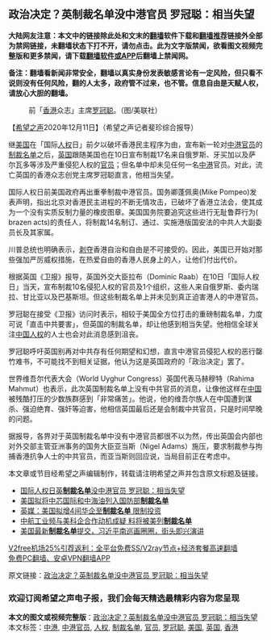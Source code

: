  <h2>政治决定？英制裁名单没中港官员 罗冠聪：相当失望</h2> <p class="notice"><b>大陆网友注意：本文中的链接除此处和文末的<a href="https://github.com/bannedbook/fanqiang" >翻墙</a>软件下载和<a href="https://github.com/killgcd/justmysocks/blob/master/README.md">翻墙推荐</a>链接外全部为禁网链接，未翻墙状态下打不开，请勿点击。此为文字版禁闻，欲看图文视频完整版和更多禁闻，请下载<a href="https://github.com/bannedbook/fanqiang">翻墙软件或APP</a>后翻墙上禁闻网。</p><p>备注：翻墙看新闻非常安全，翻墙以真实身份发表敏感言论有一定风险，但只看不说则没有任何风险，翻的人太多，政府管不过来，也不管。信息自由是天赋人权，请放心大胆的翻墙。</b></p>  <div class="entry"> <figure><figcaption>前「<a href="https://www.bannedbook.org/bnews/tag/%e9%a6%99%e6%b8%af/" class="st_tag internal_tag" rel="tag" title="标签 香港 下的日志">香港</a>众志」主席<a href="https://www.bannedbook.org/bnews/tag/%e7%bd%97%e5%86%a0%e8%81%aa/" class="st_tag internal_tag" rel="tag" title="标签 罗冠聪 下的日志">罗冠聪</a>。（图/美联社）</figcaption></figure> <p>【<span class='wp_keywordlink_affiliate'><a href="https://www.soundofhope.org" title="希望之声" target="_blank">希望之声</a></span>2020年12月11日】（希望之声记者斐珍综合报导）</p> <p>继<a href="https://www.bannedbook.org/bnews/tag/%e7%be%8e%e5%9b%bd/" class="st_tag internal_tag" rel="tag" title="标签 美国 下的日志">美国</a>在「国际<a href="https://www.bannedbook.org/bnews/tag/%e4%ba%ba%e6%9d%83/" class="st_tag internal_tag" rel="tag" title="标签 人权 下的日志">人权</a>日」前夕以破坏香港民主程序为由，宣布新一轮对<a href="https://www.bannedbook.org/bnews/tag/%e4%b8%ad%e6%b8%af%e5%ae%98%e5%91%98/" class="st_tag internal_tag" rel="tag" title="标签 中港官员 下的日志">中港官员</a>的<a href="https://www.bannedbook.org/bnews/tag/%E5%88%B6%E8%A3%81%E5%90%8D%E5%8D%95/" class="st_tag internal_tag" rel="tag" title="标签 制裁名单 下的日志">制裁名单</a>之后，<a href="https://www.bannedbook.org/bnews/tag/%e8%8b%b1%e5%9b%bd/" class="st_tag internal_tag" rel="tag" title="标签 英国 下的日志">英国</a>跟随美国也在10日宣布制裁17名来自俄罗斯、牙买加以及萨尔瓦多等涉及严重侵犯人权的<a href="https://www.bannedbook.org/bnews/tag/%E5%AE%98%E5%91%98/" class="st_tag internal_tag" rel="tag" title="标签 官员 下的日志">官员</a>；但名单中却未见任何一名<a href="https://www.bannedbook.org/bnews/tag/%E4%B8%AD%E6%B8%AF/" class="st_tag internal_tag" rel="tag" title="标签 中港 下的日志">中港</a>官员。对此，流亡英国的香港众志创党主席罗冠聪直言，他相当失望。</p> <p>国际人权日前美国政府再出重拳制裁中港官员。国务卿蓬佩奥(Mike Pompeo)发表声明，指出北京对香港民主进程的不断无情攻击，已破坏了香港立法会，使其成为一个没有实质反制力量的橡皮图章。美国国务院要追究这些进行无耻鲁莽行为( brazen acts)的责任人，将制裁14名制订、通过、实施港版国安法的中共人大副委员长及其家属。</p> <p>川普总统也明确表示，<span class='wp_keywordlink'><a href="https://www.bannedbook.org/forum2/topic21.html" title="《剥夺》 黄建民 著" target="_blank">剥夺</a></span>香港自治和自由是不可接受的。因此，美国已开始对那些强加严厉威权措施，在热爱自由的香港人民身上的人，让他们付出代价。</p>  <p>根据英国《卫报》报导，英国外交大臣拉布（Dominic Raab）在10日「国际人权日」当天，宣布制裁10名侵犯人权的官员及1个组织，这些人来自俄罗斯、委内瑞拉、甘比亚以及巴基斯坦。但这些制裁名单上并未见到真正迫害港人的中港官员。</p> <p>罗冠聪在接受《卫报》访问时表示，相较于美国全方位打击的重磅制裁名单，力度可说「直击中共要害」，但英国的制裁名单，却让他感到相当失望。他相信全球关注<span class='wp_keywordlink'><a href="https://www.bannedbook.org/forum20/" title="中国人权论坛" target="_blank">中国人权</a></span>的人士也会对此消息感到沮丧。</p> <p>罗冠聪呼吁英国别再对中共存有任何期望和幻想，直言中港官员侵犯人权的恶行罄竹难书，不可能找不到相关证据，他认为这是英国政府的「政治决定」罢了。</p> <p>世界维吾尔代表大会（World Uyghur Congress）英国代表马赫穆特（Rahima Mahmut）也表示，此次英国制裁名单上没有中共官员的消息，让像他这样在<span class='wp_keywordlink_affiliate'><a href="https://www.bannedbook.org/" title="中国" target="_blank">中国</a></span>被残酷打压的少数族群感到「非常痛苦」。他说，他的维吾尔族人在中国遭到谋杀、强迫绝育、强奸等迫害，他相信英国最后还是会制裁中共官员，只是时间早晚的问题。</p>  <p>据报导，各界对于英国制裁名单中没有中港官员都很不以为然，传出英国会内部也对外交部主管亚洲事务的国务大臣亚当斯（Nigel Adams）施压，要求制裁参与拘捕香港抗争人士的中共官员，而亚当斯则回应说，当局目前正在考虑中。</p> <p>本文章或节目经希望之声编辑制作，转载请注明希望之声并包含原文标题及链接。</p> <ul class='op-related-articles' title='相关阅读'> <li><a href='https://www.bannedbook.org/bnews/worldnews/20201212/1446210.html' target='_blank'>国际人权日英<b>制裁名单</b>没中港官员 罗冠聪：相当失望</a></li> <li><a href='https://www.bannedbook.org/bnews/comments/20201201/1439824.html' target='_blank'>美国拟将中芯国际和中海油列入国防部<b>制裁名单</b></a></li> <li><a href='https://www.bannedbook.org/bnews/cnnews/20201121/1434582.html' target='_blank'>英媒：美国拟增4间华企至<b>制裁名单</b> 限制投资</a></li> <li><a href='https://www.bannedbook.org/bnews/headline/20201015/1414445.html' target='_blank'>中航工业频与美科企合作动机成疑 料将被美列<b>制裁名单</b></a></li> <li><a href='https://www.bannedbook.org/bnews/bannedvideo/20201013/1413098.html' target='_blank'>美国最新<b>制裁名单</b>提交，习近平南巡画圈圈，街头即兴演讲</a></li> </ul> <p class="texttj"> <a href="https://www.bannedbook.org/forum23/topic22702.html" target="_blank">V2free机场25%引荐返利：全平台免费SS/V2ray节点+经济套餐高速翻墙</a><br/> <a href="https://github.com/bannedbook/fanqiang/wiki/%E7%A6%81%E9%97%BB%E7%BD%91%E5%AE%89%E5%8D%93%E7%BF%BB%E5%A2%99%E6%96%B0%E9%97%BBAPP" target="_blank">免费PC翻墙、安卓VPN翻墙APP</a></p><p>原文链接：<a class="src_link"  href="https://www.soundofhope.org/post/452770" target="_blank">政治决定？英制裁名单没中港官员 罗冠聪：相当失望</a></p> <h3>欢迎订阅希望之声电子报，我们会每天精选最精彩内容为您呈现</h3> </p> <a name='sharetosocial'></a>       <div><b>本文的图文或视频完整版</b>：<a href='https://www.bannedbook.org/bnews/comments/20201212/1446293.html'>政治决定？英制裁名单没中港官员 罗冠聪：相当失望</a></div>  </div><!--END ENTRY--> <div class="postfooter"> <div>本文标签：<a href="https://www.bannedbook.org/bnews/tag/%E4%B8%AD%E6%B8%AF/" rel="tag">中港</a>, <a href="https://www.bannedbook.org/bnews/tag/%e4%b8%ad%e6%b8%af%e5%ae%98%e5%91%98/" rel="tag">中港官员</a>, <a href="https://www.bannedbook.org/bnews/tag/%e4%ba%ba%e6%9d%83/" rel="tag">人权</a>, <a href="https://www.bannedbook.org/bnews/tag/%E5%88%B6%E8%A3%81%E5%90%8D%E5%8D%95/" rel="tag">制裁名单</a>, <a href="https://www.bannedbook.org/bnews/tag/%E5%AE%98%E5%91%98/" rel="tag">官员</a>, <a href="https://www.bannedbook.org/bnews/tag/%e7%bd%97%e5%86%a0%e8%81%aa/" rel="tag">罗冠聪</a>, <a href="https://www.bannedbook.org/bnews/tag/%e7%be%8e%e5%9b%bd/" rel="tag">美国</a>, <a href="https://www.bannedbook.org/bnews/tag/%e8%8b%b1%e5%9b%bd/" rel="tag">英国</a>, <a href="https://www.bannedbook.org/bnews/tag/%e9%a6%99%e6%b8%af/" rel="tag">香港</a></div>  </div><!--END POSTFOOTER--> 